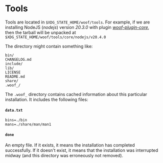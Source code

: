 # Tools

Tools are located in `$XDG_STATE_HOME/woof/tools`. For example, if we are installing NodeJS (_nodejs_) version _20.3.0_ with plugin _[woof-plugin-core](https://github.com/version-manager/woof-plugin-core/tree/main/tools)_, then the tarball will be unpacked at `$XDG_STATE_HOME/woof/tools/core/nodejs/v20.4.0`

The directory might contain something like:

```text
bin/
CHANGELOG.md
include/
lib/
LICENSE
README.md
share/
.woof_/
```

The `.woof_` directory contains cached information about this particular installation. It includes the following files:

#### `data.txt`

```text
bins=./bin
mans=./share/man/man1
```

#### `done`

An empty file. If it exists, it means the installation has completed successfully. If it doesn't exist, it means that the installation was interrupted midway (and this directory was erroneously not removed).

